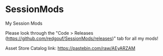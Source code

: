# SessionMods
My Session Mods

Please look through the "Code > Releases (https://github.com/redgouf/SessionMods/releases)" tab for all my mods!

Asset Store Catalog link: https://pastebin.com/raw/AEyARZAM
